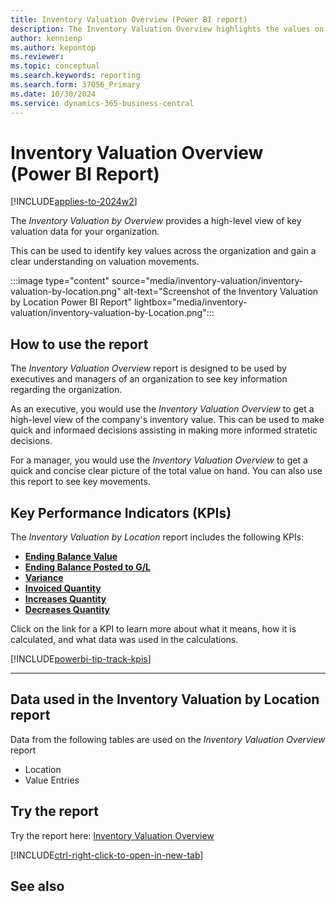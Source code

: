 ```yaml
---
title: Inventory Valuation Overview (Power BI report)
description: The Inventory Valuation Overview highlights the values on an Location by Location basis for an organization.
author: kennienp
ms.author: kepontop
ms.reviewer: 
ms.topic: conceptual
ms.search.keywords: reporting
ms.search.form: 37056_Primary
ms.date: 10/30/2024
ms.service: dynamics-365-business-central
---
```


# Inventory Valuation Overview (Power BI Report)
[!INCLUDE[applies-to-2024w2](includes/applies-to-2024w2.md)]


The *Inventory Valuation by Overview* provides a high-level view of key valuation data for your organization.

This can be used to identify key values across the organization and gain a clear understanding on valuation movements.

:::image type="content" source="media/inventory-valuation/inventory-valuation-by-location.png" alt-text="Screenshot of the Inventory Valuation by Location Power BI Report" lightbox="media/inventory-valuation/inventory-valuation-by-Location.png":::

## How to use the report

The *Inventory Valuation Overview* report is designed to be used by executives and managers of an organization to see key information regarding the organization.

As an executive, you would use the *Inventory Valuation Overview* to get a high-level view of the company's inventory value. This can be used to make quick and informaed decisions assisting in making more informed stratetic decisions.

For a manager, you would use the *Inventory Valuation Overview* to get a quick and concise clear picture of the total value on hand. You can also use this report to see key movements.

## Key Performance Indicators (KPIs)

The *Inventory Valuation by Location* report includes the following KPIs:

- [**Ending Balance Value**](inventory-valuation-powerbi-kpis.md#ending-balance-value)
- [**Ending Balance Posted to G/L**](inventory-valuation-powerbi-kpis.md#ending-balance-posted-to-gl)
- [**Variance**](inventory-valuation-powerbi-kpis.md#variance)
- [**Invoiced Quantity**](inventory-valuation-powerbi-kpis.md#invoiced-quantity)
- [**Increases Quantity**](inventory-valuation-powerbi-kpis.md#increases-qty)
- [**Decreases Quantity**](inventory-valuation-powerbi-kpis.md#decreases-qty)

Click on the link for a KPI to learn more about what it means, how it is calculated, and what data was used in the calculations.

[!INCLUDE[powerbi-tip-track-kpis](includes/powerbi-tip-track-kpis.md)]

---
## Data used in the Inventory Valuation by Location report

Data from the following tables are used on the *Inventory Valuation Overview* report
- Location 
- Value Entries

## Try the report

Try the report here: [Inventory Valuation Overview](https://businesscentral.dynamics.com?page=37056)

[!INCLUDE[ctrl-right-click-to-open-in-new-tab](includes/ctrl-right-click-to-open-in-new-tab.md)]

## See also
